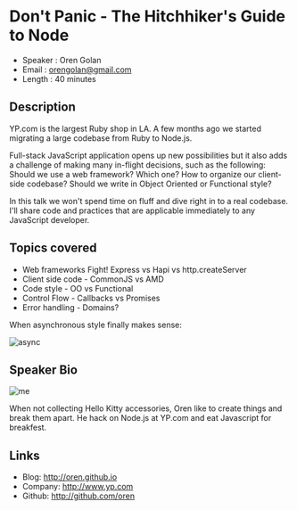 Don't Panic - The Hitchhiker's Guide to Node
============================================

* Speaker   : Oren Golan
* Email     : orengolan@gmail.com
* Length    : 40 minutes

Description
-----------

YP.com is the largest Ruby shop in LA. A few months ago we started migrating a large codebase from Ruby to Node.js.

Full-stack JavaScript application opens up new possibilities but it also adds a challenge of making many in-flight decisions, such as the following: Should we use a web framework? Which one? How to organize our client-side codebase? Should we write in Object Oriented or Functional style?

In this talk we won't spend time on fluff and dive right in to a real codebase.
I'll share code and practices that are applicable immediately to any JavaScript developer.

## Topics covered

* Web frameworks Fight! Express vs Hapi vs http.createServer
* Client side code - CommonJS vs AMD
* Code style - OO vs Functional
* Control Flow - Callbacks vs Promises
* Error handling - Domains?

When asynchronous style finally makes sense:

![async](http://media.tumblr.com/f9b64e7703d0fd6d8724e1429ede4991/tumblr_inline_mniepuRpmh1qz4rgp.gif)

Speaker Bio
-----------

![me](http://chicagowebconf.org/images/presenters/oren_golan.png)

When not collecting Hello Kitty accessories, Oren like to create things and break them apart. He hack on Node.js at YP.com and eat Javascript for breakfest.

Links
-----

* Blog: http://oren.github.io
* Company: http://www.yp.com
* Github: http://github.com/oren
